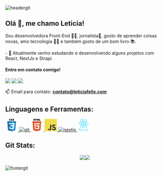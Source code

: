 ![headergit](https://user-images.githubusercontent.com/53658438/155215106-10dbff82-0765-489c-8b2d-2080d7bb5d18.gif)

<h2 align="left">Olá 👋, me chamo Leticia!</h2>
<p align="left">Sou desenvolvedora Front-End 🧙‍♀️, jornalista📰, gosto de aprender coisas novas, amo tecnologia 👩‍💻 e também gosto de um bom livro 📚.</p>
<p>- 🌱 Atualmente venho estudando e desenvolvendo alguns projetos com React, NextJs e Strapi. </p>

<h4 align="left">Entre em contato comigo!</h4>
<p align="left">
<a href="https://linkedin.com/in/leticiafelixs"><img src="https://img.shields.io/badge/LinkedIn-0077B5?style=for-the-badge&logo=linkedin&logoColor=white"/></a>
<a href="www.leticiafelix.com"><img src="https://img.shields.io/badge/website-000000?style=for-the-badge&logo=About.me&logoColor=white"/></a>
<a href="instagram.com/leticiafxs"><img src="https://img.shields.io/badge/Instagram-E4405F?style=for-the-badge&logo=instagram&logoColor=white"/></a>

  📫 Email para contato: **contato@leticiafelix.com**
</p>

<h2 align="left">Linguagens e Ferramentas:</h2>
<p align="left"> <a href="https://www.w3schools.com/css/" target="_blank" rel="noreferrer"> <img src="https://raw.githubusercontent.com/devicons/devicon/master/icons/css3/css3-original-wordmark.svg" alt="css3" width="40" height="40"/> </a> <a href="https://git-scm.com/" target="_blank" rel="noreferrer"> <img src="https://www.vectorlogo.zone/logos/git-scm/git-scm-icon.svg" alt="git" width="40" height="40"/> </a> <a href="https://www.w3.org/html/" target="_blank" rel="noreferrer"> <img src="https://raw.githubusercontent.com/devicons/devicon/master/icons/html5/html5-original-wordmark.svg" alt="html5" width="40" height="40"/> </a> <a href="https://developer.mozilla.org/en-US/docs/Web/JavaScript" target="_blank" rel="noreferrer"> <img src="https://raw.githubusercontent.com/devicons/devicon/master/icons/javascript/javascript-original.svg" alt="javascript" width="40" height="40"/> </a> <a href="https://nextjs.org/" target="_blank" rel="noreferrer"> <img src="https://cdn.worldvectorlogo.com/logos/nextjs-2.svg" alt="nextjs" width="40" height="40"/> </a> <a href="https://reactjs.org/" target="_blank" rel="noreferrer"> <img src="https://raw.githubusercontent.com/devicons/devicon/master/icons/react/react-original-wordmark.svg" alt="react" width="40" height="40"/> </a> </p>

<h2 align="left">Git Stats:</h2>
<div align="center">
<img height="170em" src="https://github-readme-stats.vercel.app/api?username=leticiafs&show_icons=true&theme=dracula&include_all_commits=true&count_private=true"/><img height="170em" src="https://github-readme-stats.vercel.app/api/top-langs/?username=leticiafs&layout=compact&langs_count=7&theme=dracula"/>
</div>

![footergit](https://user-images.githubusercontent.com/53658438/155216794-231b6fa0-436d-4de0-8e85-dfae6e1e5b79.gif)
